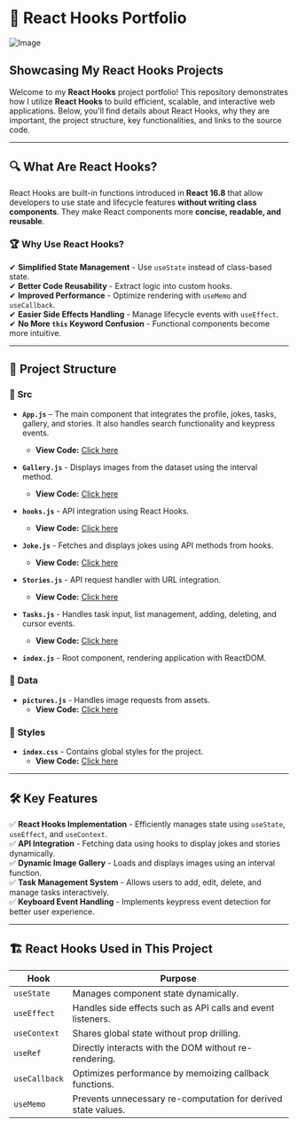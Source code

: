 # 📌 React Hooks Portfolio
![Image](https://github.com/user-attachments/assets/8cd350d4-6a9b-4eff-ac22-c9f2c2d5ac7a)
## Showcasing My React Hooks Projects

Welcome to my **React Hooks** project portfolio! This repository demonstrates how I utilize **React Hooks** to build efficient, scalable, and interactive web applications. Below, you'll find details about React Hooks, why they are important, the project structure, key functionalities, and links to the source code.

---

## 🔍 What Are React Hooks?
React Hooks are built-in functions introduced in **React 16.8** that allow developers to use state and lifecycle features **without writing class components**. They make React components more **concise, readable, and reusable**.

### 🏆 **Why Use React Hooks?**
✔ **Simplified State Management** - Use `useState` instead of class-based state.  
✔ **Better Code Reusability** - Extract logic into custom hooks.  
✔ **Improved Performance** - Optimize rendering with `useMemo` and `useCallback`.  
✔ **Easier Side Effects Handling** - Manage lifecycle events with `useEffect`.  
✔ **No More `this` Keyword Confusion** - Functional components become more intuitive.

---

## 📁 Project Structure
### 📂 **Src**
- **`App.js`** – The main component that integrates the profile, jokes, tasks, gallery, and stories. It also handles search functionality and keypress events.  
  - **View Code:** [Click here](https://github.com/ChungmanPARK12/Portfolio/tree/fdd9384db4d8cf3917e88f61ad2286fc0faf5ac2/react-hooks/home/Links/App)

- **`Gallery.js`** - Displays images from the dataset using the interval method.  
  - **View Code:** [Click here](https://github.com/ChungmanPARK12/Portfolio/tree/fdd9384db4d8cf3917e88f61ad2286fc0faf5ac2/react-hooks/home/Links/App)

- **`hooks.js`** - API integration using React Hooks.
  - **View Code:** [Click here](https://github.com/ChungmanPARK12/Portfolio/tree/fdd9384db4d8cf3917e88f61ad2286fc0faf5ac2/react-hooks/home/Links/App)

- **`Joke.js`** - Fetches and displays jokes using API methods from hooks.  
  - **View Code:** [Click here](https://github.com/ChungmanPARK12/Portfolio/tree/fdd9384db4d8cf3917e88f61ad2286fc0faf5ac2/react-hooks/home/Links/App)

- **`Stories.js`** - API request handler with URL integration.
  - **View Code:** [Click here](https://github.com/ChungmanPARK12/Portfolio/tree/fdd9384db4d8cf3917e88f61ad2286fc0faf5ac2/react-hooks/home/Links/App)  

- **`Tasks.js`** - Handles task input, list management, adding, deleting, and cursor events.
  - **View Code:** [Click here](https://github.com/ChungmanPARK12/Portfolio/tree/fdd9384db4d8cf3917e88f61ad2286fc0faf5ac2/react-hooks/home/Links/App)  
- **`index.js`** - Root component, rendering application with ReactDOM.  

### 📂 **Data**
- **`pictures.js`** - Handles image requests from assets.  
  - **View Code:** [Click here](https://github.com/ChungmanPARK12/Portfolio/tree/fdd9384db4d8cf3917e88f61ad2286fc0faf5ac2/react-hooks/home/Links/App)

### 📂 **Styles**
- **`index.css`** - Contains global styles for the project.  
  - **View Code:** [Click here](https://github.com/ChungmanPARK12/Portfolio/tree/fdd9384db4d8cf3917e88f61ad2286fc0faf5ac2/react-hooks/home/Links/App)

---

## 🛠️ **Key Features**
✅ **React Hooks Implementation** - Efficiently manages state using `useState`, `useEffect`, and `useContext`.  
✅ **API Integration** - Fetching data using hooks to display jokes and stories dynamically.  
✅ **Dynamic Image Gallery** - Loads and displays images using an interval function.  
✅ **Task Management System** - Allows users to add, edit, delete, and manage tasks interactively.  
✅ **Keyboard Event Handling** - Implements keypress event detection for better user experience.  

---

## 🏗 **React Hooks Used in This Project**
| Hook       | Purpose |
|------------|---------|
| `useState` | Manages component state dynamically. |
| `useEffect` | Handles side effects such as API calls and event listeners. |
| `useContext` | Shares global state without prop drilling. |
| `useRef` | Directly interacts with the DOM without re-rendering. |
| `useCallback` | Optimizes performance by memoizing callback functions. |
| `useMemo` | Prevents unnecessary re-computation for derived state values. |



